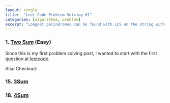 ```yaml
---
layout: single
title:  "Leet Code Problem Solving #1"
categories: [algorithms, problem]
excerpt: "Longest palindromes can be found with LCS on the string with its reverse"
---
```


### 1. [Two Sum](https://leetcode.com/problems/two-sum/) (Easy) 

Since this is my first problem solving post, I wanted to start with the first question at [leetcode](https://leetcode.com/). 


Also Checkout: 
### 15. [3Sum](https://leetcode.com/problems/3sum/)
### 18. [4Sum](https://leetcode.com/problems/3sum/)

